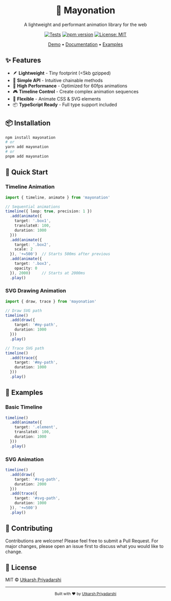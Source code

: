 <div align="center">

# 🎨 Mayonation

A lightweight and performant animation library for the web

[![Tests](https://github.com/utkarsh5026/mayonation/actions/workflows/test.yml/badge.svg)](https://github.com/utkarsh5026/mayonation/actions)
[![npm version](https://badge.fury.io/js/mayonation.svg)](https://www.npmjs.com/package/mayonation)
[![License: MIT](https://img.shields.io/badge/License-MIT-yellow.svg)](https://opensource.org/licenses/MIT)

[Demo](https://utkarsh5026.github.io/mayosite/) • [Documentation](#-api-reference) • [Examples](#-examples)

</div>

## ✨ Features

- 🪶 **Lightweight** - Tiny footprint (<5kb gzipped)
- 🎯 **Simple API** - Intuitive chainable methods
- 🚀 **High Performance** - Optimized for 60fps animations
- 🎮 **Timeline Control** - Create complex animation sequences
- 🎨 **Flexible** - Animate CSS & SVG elements
- 📦 **TypeScript Ready** - Full type support included

## 📦 Installation

```bash
npm install mayonation
# or
yarn add mayonation
# or
pnpm add mayonation
```

## 🚀 Quick Start

### Timeline Animation

```typescript
import { timeline, animate } from 'mayonation'

// Sequential animations
timeline({ loop: true, precision: 1 })
  .add(animate({
    target: '.box1',
    translateX: 100,
    duration: 1000
  }))
  .add(animate({
    target: '.box2',
    scale: 2
  }), '+=500')  // Starts 500ms after previous
  .add(animate({
    target: '.box3',
    opacity: 0
  }), 2000)     // Starts at 2000ms
  .play()
```

### SVG Drawing Animation

```typescript
import { draw, trace } from 'mayonation'

// Draw SVG path
timeline()
  .add(draw({
    target: '#my-path',
    duration: 1000
  }))
  .play()

// Trace SVG path
timeline()
  .add(trace({
    target: '#my-path',
    duration: 1000
  }))
  .play()
```

## 🌟 Examples

### Basic Timeline

```typescript
timeline()
  .add(animate({
    target: '.element',
    translateX: 100,
    duration: 1000
  }))
  .play()
```

### SVG Animation

```typescript
timeline()
  .add(draw({
    target: '#svg-path',
    duration: 2000
  }))
  .add(trace({
    target: '#svg-path',
    duration: 1000
  }), '+=500')
  .play()
```

## 🤝 Contributing

Contributions are welcome! Please feel free to submit a Pull Request. For major changes, please open an issue first to discuss what you would like to change.

## 📄 License

MIT © [Utkarsh Priyadarshi](https://github.com/utkarsh5026)

---

<div align="center">
  <sub>Built with ❤️ by <a href="https://github.com/utkarsh5026">Utkarsh Priyadarshi</a></sub>
</div>
